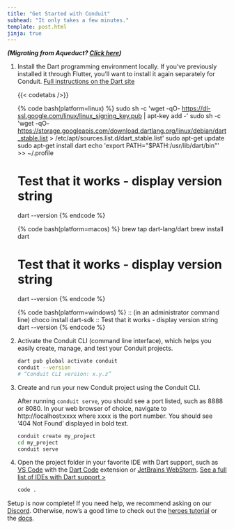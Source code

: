 ```yaml
---
title: "Get Started with Conduit"
subhead: "It only takes a few minutes."
template: post.html
jinja: true
---
```


<div class="text-center">

___(Migrating from Aqueduct? [Click here]({{data.links.migrate}}))___

</div>

<div class="block-list">

1. Install the Dart programming environment locally. 
   If you’ve previously installed it through Flutter, 
   you’ll want to install it again separately for Conduit.
   [Full instructions on the Dart site](https://dart.dev/get-dart)
   
   {{< codetabs />}}

   {% code bash(platform=linux) %}
   sudo sh -c 'wget -qO- https://dl-ssl.google.com/linux/linux_signing_key.pub | apt-key add -'
   sudo sh -c 'wget -qO- https://storage.googleapis.com/download.dartlang.org/linux/debian/dart_stable.list > /etc/apt/sources.list.d/dart_stable.list'
   sudo apt-get update
   sudo apt-get install dart
   echo 'export PATH="$PATH:/usr/lib/dart/bin"' >> ~/.profile
   # Test that it works - display version string
   dart --version
   {% endcode %}
   
   {% code bash(platform=macos) %}
   brew tap dart-lang/dart
   brew install dart
   # Test that it works - display version string
   dart --version
   {% endcode %}

   {% code bash(platform=windows) %}
   :: (in an administrator command line)
   choco install dart-sdk
   :: Test that it works - display version string
   dart --version
   {% endcode %}
   

2. Activate the Conduit CLI (command line interface),
   which helps you easily create, manage, and test
   your Conduit projects.

    ```bash
    dart pub global activate conduit
    conduit --version 
    # “Conduit CLI version: x.y.z”
    ```

3. Create and run your new Conduit project using the
   Conduit CLI.

   After running `conduit serve`, you should see
   a port listed, such as 8888 or 8080. In your web
   browser of choice, navigate to http://localhost:xxxx
   where xxxx is the port number. You should see ‘404
   Not Found’ displayed in bold text.

    ```bash
    conduit create my_project
    cd my_project
    conduit serve
    ```

4. Open the project folder in your favorite IDE with
   Dart support, such as [VS Code](https://code.visualstudio.com/) 
   with the [Dart Code](https://marketplace.visualstudio.com/items?itemName=Dart-Code.dart-code)
   extension or [JetBrains WebStorm](https://www.jetbrains.com/webstorm/). 
   [See a full list of IDEs with Dart support >](https://dart.dev/tools#general-purpose-tools)

    ```bash
    code .
    ```
   
</div>

Setup is now complete! If you need help, we recommend asking on our [Discord]({{data.links.discord}}). Otherwise, now’s a good time to check out the
[heroes tutorial]({{data.links.heroes}}) or the [docs]({{data.links.docs}}).
